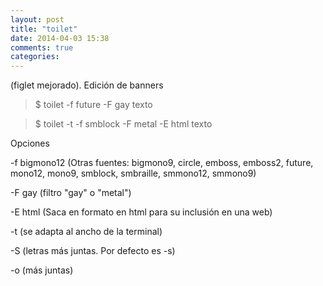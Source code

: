 ```yaml
---
layout: post
title: "toilet"
date: 2014-04-03 15:38
comments: true
categories: 
---
```

(figlet mejorado). Edición de banners 

>$ toilet -f future -F gay texto 

>$ toilet -t -f smblock -F metal -E html texto 

Opciones 

-f bigmono12 (Otras fuentes: bigmono9, circle, emboss, emboss2, future, mono12, mono9, smblock, smbraille, smmono12, smmono9) 

-F gay (filtro "gay" o "metal") 

-E html (Saca en formato en html para su inclusión en una web) 

-t (se adapta al ancho de la terminal) 

-S (letras más juntas. Por defecto es -s) 

-o (más juntas)

